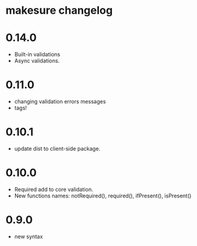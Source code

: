 # makesure changelog

# 0.14.0
 * Built-in validations
 * Async validations.

# 0.11.0

 * changing validation errors messages
 * tags!

# 0.10.1

 * update dist to client-side package.

# 0.10.0

 * Required add to core validation.
 * New functions names: notRequired(), required(), ifPresent(), isPresent()

# 0.9.0

 * new syntax

